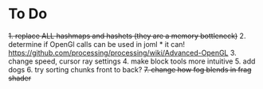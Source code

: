# To Do
~~1. replace ALL hashmaps and hashets (they are a memory bottleneck)~~
2. determine if OpenGl calls can be used in joml
    * it can! https://github.com/processing/processing/wiki/Advanced-OpenGL
3. change speed, cursor ray  settings
4. make block tools more intuitive
5. add dogs
6. try sorting chunks front to back?
~~7. change how fog blends in frag shader~~